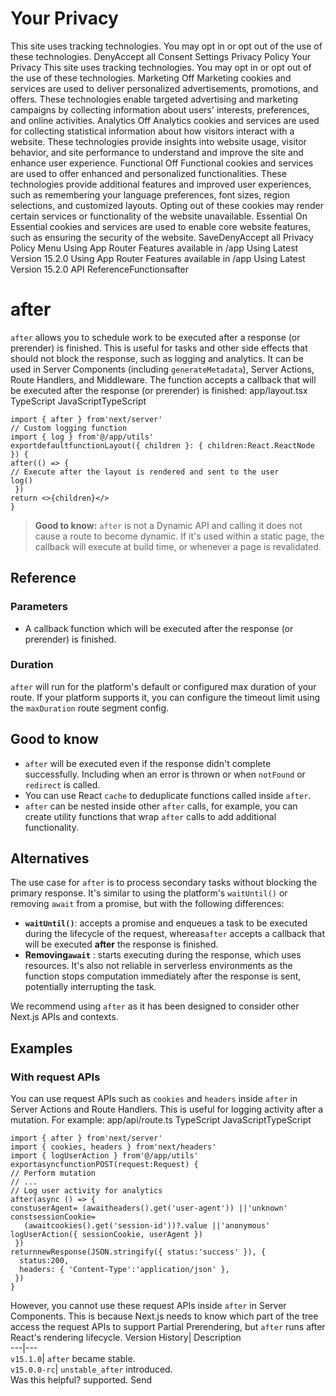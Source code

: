 # Your Privacy
This site uses tracking technologies. You may opt in or opt out of the use of these technologies.
DenyAccept all
Consent Settings
Privacy Policy
Your Privacy
This site uses tracking technologies. You may opt in or opt out of the use of these technologies.
Marketing
Off
Marketing cookies and services are used to deliver personalized advertisements, promotions, and offers. These technologies enable targeted advertising and marketing campaigns by collecting information about users' interests, preferences, and online activities. 
Analytics
Off
Analytics cookies and services are used for collecting statistical information about how visitors interact with a website. These technologies provide insights into website usage, visitor behavior, and site performance to understand and improve the site and enhance user experience.
Functional
Off
Functional cookies and services are used to offer enhanced and personalized functionalities. These technologies provide additional features and improved user experiences, such as remembering your language preferences, font sizes, region selections, and customized layouts. Opting out of these cookies may render certain services or functionality of the website unavailable.
Essential
On
Essential cookies and services are used to enable core website features, such as ensuring the security of the website. 
SaveDenyAccept all
Privacy Policy
Menu
Using App Router
Features available in /app
Using Latest Version
15.2.0
Using App Router
Features available in /app
Using Latest Version
15.2.0
API ReferenceFunctionsafter
# after
`after` allows you to schedule work to be executed after a response (or prerender) is finished. This is useful for tasks and other side effects that should not block the response, such as logging and analytics.
It can be used in Server Components (including `generateMetadata`), Server Actions, Route Handlers, and Middleware.
The function accepts a callback that will be executed after the response (or prerender) is finished:
app/layout.tsx
TypeScript
JavaScriptTypeScript
```
import { after } from'next/server'
// Custom logging function
import { log } from'@/app/utils'
exportdefaultfunctionLayout({ children }: { children:React.ReactNode }) {
after(() => {
// Execute after the layout is rendered and sent to the user
log()
 })
return <>{children}</>
}
```

> **Good to know:** `after` is not a Dynamic API and calling it does not cause a route to become dynamic. If it's used within a static page, the callback will execute at build time, or whenever a page is revalidated.
## Reference
### Parameters
  * A callback function which will be executed after the response (or prerender) is finished.


### Duration
`after` will run for the platform's default or configured max duration of your route. If your platform supports it, you can configure the timeout limit using the `maxDuration` route segment config.
## Good to know
  * `after` will be executed even if the response didn't complete successfully. Including when an error is thrown or when `notFound` or `redirect` is called.
  * You can use React `cache` to deduplicate functions called inside `after`.
  * `after` can be nested inside other `after` calls, for example, you can create utility functions that wrap `after` calls to add additional functionality.


## Alternatives
The use case for `after` is to process secondary tasks without blocking the primary response. It's similar to using the platform's `waitUntil()` or removing `await` from a promise, but with the following differences:
  * **`waitUntil()`**: accepts a promise and enqueues a task to be executed during the lifecycle of the request, whereas`after` accepts a callback that will be executed **after** the response is finished.
  * **Removing`await`** : starts executing during the response, which uses resources. It's also not reliable in serverless environments as the function stops computation immediately after the response is sent, potentially interrupting the task.


We recommend using `after` as it has been designed to consider other Next.js APIs and contexts.
## Examples
### With request APIs
You can use request APIs such as `cookies` and `headers` inside `after` in Server Actions and Route Handlers. This is useful for logging activity after a mutation. For example:
app/api/route.ts
TypeScript
JavaScriptTypeScript
```
import { after } from'next/server'
import { cookies, headers } from'next/headers'
import { logUserAction } from'@/app/utils'
exportasyncfunctionPOST(request:Request) {
// Perform mutation
// ...
// Log user activity for analytics
after(async () => {
constuserAgent= (awaitheaders().get('user-agent')) ||'unknown'
constsessionCookie=
   (awaitcookies().get('session-id'))?.value ||'anonymous'
logUserAction({ sessionCookie, userAgent })
 })
returnnewResponse(JSON.stringify({ status:'success' }), {
  status:200,
  headers: { 'Content-Type':'application/json' },
 })
}
```

However, you cannot use these request APIs inside `after` in Server Components. This is because Next.js needs to know which part of the tree access the request APIs to support Partial Prerendering, but `after` runs after React's rendering lifecycle.
Version History| Description  
---|---  
`v15.1.0`| `after` became stable.  
`v15.0.0-rc`| `unstable_after` introduced.  
Was this helpful?
supported.
Send
